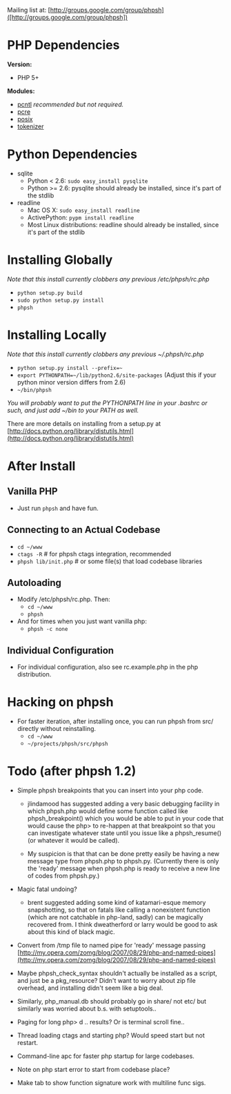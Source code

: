 Mailing list at: [http://groups.google.com/group/phpsh]([http://groups.google.com/group/phpsh])

PHP Dependencies
===================
__Version:__

 * PHP 5+

__Modules:__

 * [pcntl](http://php.net/manual/en/book.pcntl.php) *recommended but not required.*
 * [pcre](http://php.net/manual/en/book.pcre.php)
 * [posix](http://php.net/manual/en/book.posix.php)
 * [tokenizer](http://php.net/manual/en/book.tokenizer.php)

Python Dependencies
===================


* sqlite  
  * Python <  2.6: `sudo easy_install pysqlite`  
  * Python >= 2.6: pysqlite should already be installed, since it's part of the stdlib
* readline  
  * Mac OS X: `sudo easy_install readline`
  * ActivePython: `pypm install readline`
  * Most Linux distributions: readline should already be installed, since it's part of the stdlib

Installing Globally
===================
_Note that this install currently clobbers any previous /etc/phpsh/rc.php_  
* `python setup.py build`  
* `sudo python setup.py install`  
* `phpsh`  

Installing Locally
==================
_Note that this install currently clobbers any previous ~/.phpsh/rc.php_  
* `python setup.py install --prefix=~`  
* `export PYTHONPATH=~/lib/python2.6/site-packages` (Adjust this if your python minor version differs from 2.6)  
* `~/bin/phpsh`  

_You will probably want to put the PYTHONPATH line in your .bashrc or such, and just add ~/bin to your PATH as well._

There are more details on installing from a setup.py at [http://docs.python.org/library/distutils.html](http://docs.python.org/library/distutils.html)

After Install
=============

Vanilla PHP
-------------
* Just run `phpsh` and have fun.

Connecting to an Actual Codebase
--------------------------------
* `cd ~/www`  
* `ctags -R` # for phpsh ctags integration, recommended  
* `phpsh lib/init.php` # or some file(s) that load codebase libraries  

Autoloading
-----------
* Modify /etc/phpsh/rc.php. Then:
  * `cd ~/www`  
  * `phpsh`  
* And for times when you just want vanilla php:
  * `phpsh -c none`

Individual Configuration
------------------------
* For individual configuration, also see rc.example.php in the php distribution.

Hacking on phpsh
================
* For faster iteration, after installing once, you can run phpsh from src/ directly without reinstalling.  
  * `cd ~/www`  
  * `~/projects/phpsh/src/phpsh`  


Todo (after phpsh 1.2)
======================
* Simple phpsh breakpoints that you can insert into your php code.  
    * jlindamood has suggested adding
    a very basic debugging facility in which phpsh.php would define some
    function called like phpsh_breakpoint() which you would be able to put
    in your code that would cause the php> to re-happen at that breakpoint
    so that you can investigate whatever state until you issue like a
    phpsh_resume() (or whatever it would be called).
    
    * My suspicion is that that can be done pretty easily be having a new
    message type from phpsh.php to phpsh.py.  (Currently there is only the
    'ready' message when phpsh.php is ready to receive a new line of codes
    from phpsh.py.)
    
* Magic fatal undoing?  
    * brent suggested adding
    some kind of katamari-esque memory snapshotting, so that on fatals like
    calling a nonexistent function (which are not catchable in php-land,
    sadly) can be magically recovered from.  I think dweatherford or larry
    would be good to ask about this kind of black magic.
    
* Convert from /tmp file to named pipe for 'ready' message passing [http://my.opera.com/zomg/blog/2007/08/29/php-and-named-pipes](http://my.opera.com/zomg/blog/2007/08/29/php-and-named-pipes)
* Maybe phpsh_check_syntax shouldn't actually be installed as a script, and
  just be a pkg_resource?  Didn't want to worry about zip file overhead, and
  installing didn't seem like a big deal.
* Similarly, php_manual.db should probably go in share/ not etc/ but similarly
  was worried about b.s. with setuptools..
* Paging for long php> d ..  results?  Or is terminal scroll fine..
* Thread loading ctags and starting php?  Would speed start but not restart.
* Command-line apc for faster php startup for large codebases.
* Note on php start error to start from codebase place?
* Make tab to show function signature work with multiline func sigs.

